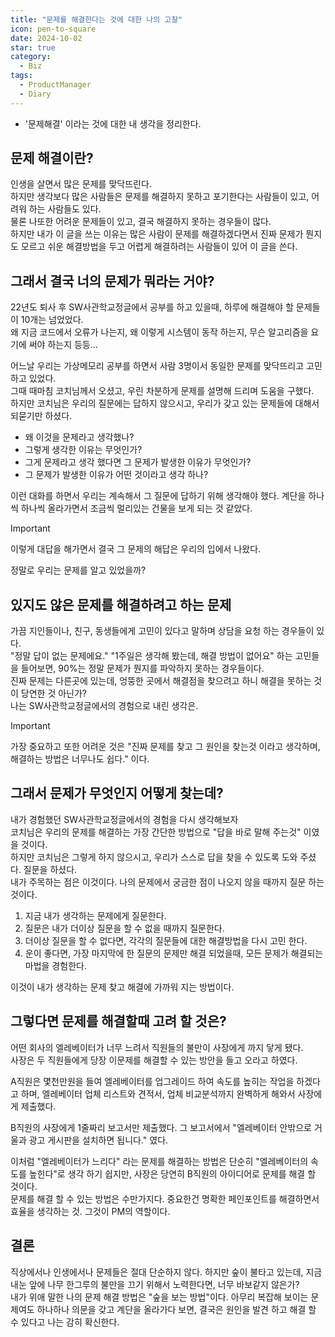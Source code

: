 ```yaml
---
title: "문제를 해결한다는 것에 대한 나의 고찰"
icon: pen-to-square
date: 2024-10-02
star: true
category:
  - Biz
tags:
  - ProductManager
  - Diary
---
```

- '문제해결' 이라는 것에 대한 내 생각을 정리한다. 
<!-- more -->

## 문제 해결이란?
인생을 살면서 많은 문제를 맞닥뜨린다.    
하지만 생각보다 많은 사람들은 문제를 해결하지 못하고 포기한다는 사람들이 있고, 어려워 하는 사람들도 있다.   
물론 나또한 어려운 문제들이 있고, 결국 해결하지 못하는 경우들이 많다.   
하지만 내가 이 글을 쓰는 이유는 많은 사람이 문제를 해결하겠다면서 진짜 문제가 뭔지도 모르고 쉬운 해결방법을 두고 어렵게 해결하려는 사람들이 있어 이 글을 쓴다. 

## 그래서 결국 너의 문제가 뭐라는 거야?
22년도 퇴사 후 SW사관학교정글에서 공부를 하고 있을때, 하루에 해결해야 할 문제들이 10개는 넘었었다.   
왜 지금 코드에서 오류가 나는지, 왜 이렇게 시스템이 동작 하는지, 무슨 알고리즘을 요기에 써야 하는지 등등...   

어느날 우리는 가상메모리 공부를 하면서 사람 3명이서 동일한 문제를 맞닥뜨리고 고민하고 있었다.    
그때 때마침 코치님께서 오셨고, 우린 차분하게 문제를 설명해 드리며 도움을 구했다.   
하지만 코치님은 우리의 질문에는 답하지 않으시고, 우리가 갖고 있는 문제들에 대해서 되묻기만 하셨다.    
- 왜 이것을 문제라고 생각했나?
- 그렇게 생각한 이유는 무엇인가?
- 그게 문제라고 생각 했다면 그 문제가 발생한 이유가 무엇인가?
- 그 문제가 발생한 이유가 어떤 것이라고 생각 하나?

이런 대화를 하면서 우리는 계속해서 그 질문에 답하기 위해 생각해야 했다. 계단을 하나씩 하나씩 올라가면서 조금씩 멀리있는 건물을 보게 되는 것 같았다.
> [!Important]
> 이렇게 대답을 해가면서 결국 그 문제의 해답은 우리의 입에서 나왔다.

정말로 우리는 문제를 알고 있었을까? 

## 있지도 않은 문제를 해결하려고 하는 문제
가끔 지인들이나, 친구, 동생들에게 고민이 있다고 말하며 상담을 요청 하는 경우들이 있다.   
"정말 답이 없는 문제에요." "1주일은 생각해 봤는데, 해결 방법이 없어요" 하는 고민들을 들어보면, 90%는 정말 문제가 뭔지를 파악하지 못하는 경우들이다.    
진짜 문제는 다른곳에 있는데, 엉뚱한 곳에서 해결점을 찾으려고 하니 해결을 못하는 것이 당연한 것 아닌가?    
나는 SW사관학교정글에서의 경험으로 내린 생각은.

> [!Important]
> 가장 중요하고 또한 어려운 것은 "진짜 문제를 찾고 그 원인을 찾는것 이라고 생각하며, 해결하는 방법은 너무나도 쉽다." 이다.

## 그래서 문제가 무엇인지 어떻게 찾는데?
내가 경험했던 SW사관학교정글에서의 경험을 다시 생각해보자   
코치님은 우리의 문제를 해결하는 가장 간단한 방법으로 "답을 바로 말해 주는것" 이였을 것이다.   
하지만 코치님은 그렇게 하지 않으시고, 우리가 스스로 답을 찾을 수 있도록 도와 주셨다. 질문을 하셨다.    
내가 주목하는 점은 이것이다. 나의 문제에서 궁금한 점이 나오지 않을 때까지 질문 하는 것이다. 

1. 지금 내가 생각하는 문제에게 질문한다. 
2. 질문은 내가 더이상 질문을 할 수 없을 때까지 질문한다.
3. 더이상 질문을 할 수 없다면, 각각의 질문들에 대한 해결방법을 다시 고민 한다. 
4. 운이 좋다면, 가장 마지막에 한 질문의 문제만 해결 되었을때, 모든 문제가 해결되는 마법을 경험한다. 

이것이 내가 생각하는 문제 찾고 해결에 가까워 지는 방법이다. 

## 그렇다면 문제를 해결할때 고려 할 것은?
어떤 회사의 엘레베이터가 너무 느려서 직원들의 불만이 사장에게 까지 닿게 됐다.    
사장은 두 직원들에게 당장 이문제를 해결할 수 있는 방안을 들고 오라고 하였다.   

A직원은 몇천만원을 들여 엘레베이터를 업그레이드 하여 속도를 높히는 작업을 하겠다고 하며, 엘레베이터 업체 리스트와 견적서, 업체 비교분석까지 완벽하게 해와서 사장에게 제출했다.    

B직원의 사장에게 1줄짜리 보고서만 제출했다. 그 보고서에서 "엘레베이터 안밖으로 거울과 광고 게시판을 설치하면 됩니다." 였다.    

이처럼 "엘레베이터가 느리다" 라는 문제를 해결하는 방법은 단순히 "엘레베이터의 속도를 높힌다"로 생각 하기 쉽지만, 사장은 당연히 B직원의 아이디어로 문제를 해결 할 것이다.    
문제를 해결 할 수 있는 방법은 수만가지다. 중요한건 명확한 페인포인트를 해결하면서 효율을 생각하는 것. 그것이 PM의 역할이다. 

## 결론
직상에서나 인생에서나 문제들은 절대 단순하지 않다. 하지만 숲이 불타고 있는데, 지금 내눈 앞에 나무 한그루의 불만을 끄기 위해서 노력한다면, 너무 바보같지 않은가?   
내가 위애 말한 나의 문제 해결 방법은 "숲을 보는 방법"이다. 아무리 복잡해 보이는 문제여도 하나하나 의문을 갖고 계단을 올라가다 보면, 결국은 원인을 발견 하고 해결 할 수 있다고 나는 감히 확신한다.   





